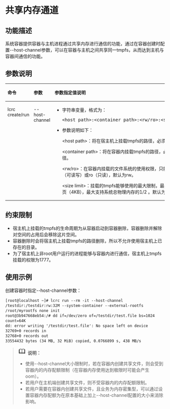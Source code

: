 # 共享内存通道<a name="ZH-CN_TOPIC_0184808022"></a>

## 功能描述<a name="zh-cn_topic_0182200837_section17345803370"></a>

系统容器提供容器与主机进程通过共享内存进行通信的功能，通过在容器创建时配置--host-channel参数，可以在容器与主机之间共享同一tmpfs，从而达到主机与容器间通信的功能。

## 参数说明<a name="zh-cn_topic_0182200837_section12656610153716"></a>

<a name="zh-cn_topic_0182200837_table1869210387418"></a>
<table><thead align="left"><tr id="zh-cn_topic_0182200837_row1569373816419"><th class="cellrowborder" valign="top" width="18%" id="mcps1.1.4.1.1"><p id="zh-cn_topic_0182200837_p106936387415"><a name="zh-cn_topic_0182200837_p106936387415"></a><a name="zh-cn_topic_0182200837_p106936387415"></a>命令</p>
</th>
<th class="cellrowborder" valign="top" width="18.25%" id="mcps1.1.4.1.2"><p id="zh-cn_topic_0182200837_p15693173814112"><a name="zh-cn_topic_0182200837_p15693173814112"></a><a name="zh-cn_topic_0182200837_p15693173814112"></a>参数</p>
</th>
<th class="cellrowborder" valign="top" width="63.74999999999999%" id="mcps1.1.4.1.3"><p id="zh-cn_topic_0182200837_p346122717615"><a name="zh-cn_topic_0182200837_p346122717615"></a><a name="zh-cn_topic_0182200837_p346122717615"></a>参数指定值说明</p>
</th>
</tr>
</thead>
<tbody><tr id="zh-cn_topic_0182200837_row12693163810415"><td class="cellrowborder" valign="top" width="18%" headers="mcps1.1.4.1.1 "><p id="zh-cn_topic_0182200837_p66931838134110"><a name="zh-cn_topic_0182200837_p66931838134110"></a><a name="zh-cn_topic_0182200837_p66931838134110"></a>lcrc create/run</p>
</td>
<td class="cellrowborder" valign="top" width="18.25%" headers="mcps1.1.4.1.2 "><p id="zh-cn_topic_0182200837_p20308121310422"><a name="zh-cn_topic_0182200837_p20308121310422"></a><a name="zh-cn_topic_0182200837_p20308121310422"></a>--host-channel</p>
</td>
<td class="cellrowborder" valign="top" width="63.74999999999999%" headers="mcps1.1.4.1.3 "><a name="zh-cn_topic_0182200837_ul16925155365712"></a><a name="zh-cn_topic_0182200837_ul16925155365712"></a><ul id="zh-cn_topic_0182200837_ul16925155365712"><li>字符串变量，格式为：<pre class="screen" id="zh-cn_topic_0182200837_screen46854212570"><a name="zh-cn_topic_0182200837_screen46854212570"></a><a name="zh-cn_topic_0182200837_screen46854212570"></a>&lt;host path&gt;:&lt;container path&gt;:&lt;rw/ro&gt;:&lt;size limit&gt;</pre>
</li><li>参数说明如下：<p id="zh-cn_topic_0182200837_p1888853414582"><a name="zh-cn_topic_0182200837_p1888853414582"></a><a name="zh-cn_topic_0182200837_p1888853414582"></a>&lt;host  path&gt;：将在宿主机上挂载tmpfs的路径，必须是绝对路径。</p>
<p id="zh-cn_topic_0182200837_p288863414581"><a name="zh-cn_topic_0182200837_p288863414581"></a><a name="zh-cn_topic_0182200837_p288863414581"></a>&lt;container  path&gt;：将在容器内挂载tmpfs的路径，必须是绝对路径。</p>
<p id="zh-cn_topic_0182200837_p888843420582"><a name="zh-cn_topic_0182200837_p888843420582"></a><a name="zh-cn_topic_0182200837_p888843420582"></a>&lt;rw/ro&gt;：在容器内挂载的文件系统的使用权限，只能配置为rw（可读写）或ro（只读），默认为rw。</p>
<p id="zh-cn_topic_0182200837_p0889133414583"><a name="zh-cn_topic_0182200837_p0889133414583"></a><a name="zh-cn_topic_0182200837_p0889133414583"></a>&lt;size  limit&gt;：挂载的tmpfs能够使用的最大限制，最小支持1物理页（4KB），最大支持系统总物理内存的1/2 。默认为64MB。</p>
</li></ul>
</td>
</tr>
</tbody>
</table>

## 约束限制<a name="zh-cn_topic_0182200837_section19832164817371"></a>

-   宿主机上挂载的tmpfs的生命周期为从容器启动到容器删除，容器删除并解除对空间的占用后会移除这片空间。
-   容器删除时会将宿主机上挂载tmpfs的路径删除，所以不允许使用宿主机上已存在的目录。
-   为了宿主机上非root用户运行的进程能够与容器内进行通信，宿主机上tmpfs挂载的权限为1777。

## 使用示例<a name="zh-cn_topic_0182200837_section1677183517372"></a>

创建容器时指定--host-channel参数：

```
[root@localhost ~]# lcrc run --rm -it --host-channel /testdir:/testdir:rw:32M --system-container --external-rootfs /root/myrootfs none init 
root@3b947668eb54:/# dd if=/dev/zero of=/testdir/test.file bs=1024 count=64K 
dd: error writing '/testdir/test.file': No space left on device 
32769+0 records in 
32768+0 records out 
33554432 bytes (34 MB, 32 MiB) copied, 0.0766899 s, 438 MB/s
```

>![](public_sys-resources/icon-note.gif) **说明：**   
>-   使用--host-channel大小限制时，若在容器内创建共享文件，则会受到容器内的内存配额限制（在容器内存使用达到极限时可能会产生oom）。  
>-   若用户在主机端创建共享文件，则不受容器内的内存配额限制。  
>-   若用户需要在容器内创建共享文件，且业务为内存密集型，可以通过设置容器内存配额为在原本基础上加上--host-channel配置的大小来消除影响。  


